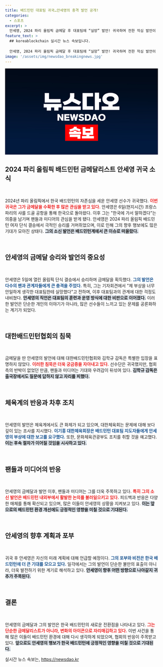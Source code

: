 ```yaml
---
title: 배드민턴 대표팀 귀국…안세영의 충격 발언 공개!
categories:
  - 스포츠
excerpt: >
  안세영, 2024 파리 올림픽 금메달 후 대표팀에 “실망” 발언! 귀국하며 전한 작심 발언이 체육계를 뒤흔들다. 대한배드민턴협회는 침묵 중, 귀국 후 추가 해명 예정! 팬들의 궁금증이 증폭되는 상황에서 안세영의 진솔한 이야기, 클릭으로 확인해 보세요!
feature_text: >
  ## koreablockchain 실시간 뉴스 속보입니다.

  안세영, 2024 파리 올림픽 금메달 후 대표팀에 “실망” 발언! 귀국하며 전한 작심 발언이 체육계를 뒤흔들다. 대한배드민턴협회는 침묵 중, 귀국 후 추가 해명 예정! 팬들의 궁금증이 증폭되는 상황에서 안세영의 진솔한 이야기, 클릭으로 확인해 보세요!
image: '/assets/img/newsdao_breakingnews.jpg'
---
```


<p><img src="/assets/img/newsdao_breakingnews.jpg" alt="koreablockchain 속보" /></p>

<h2 data-ke-size="size26">2024 파리 올림픽 배드민턴 금메달리스트 안세영 귀국 소식</h2>

<p data-ke-size="size16">&nbsp;</p>

<p data-ke-size="size16">2024년 파리 올림픽에서 한국 배드민턴의 자존심을 세운 안세영 선수가 귀국했다. <b><span style="color: #ee2323;">이번 귀국은 그가 금메달을 수확한 후 많은 관심을 받고 있다.</span></b> 안세영은 6일(현지시간) 프랑스 파리의 샤를 드골 공항을 통해 한국으로 돌아왔다. 이후 그는 "한국에 가서 말하겠다"는 의중을 남기며 팬들과 미디어의 관심을 받게 됐다. 안세영은 2024 파리 올림픽 배드민턴 여자 단식 결승에서 극적인 승리를 거머쥐었으며, 이로 인해 그의 향후 행보에도 많은 기대가 모아진 상태다. <b><span style="background-color: #21538527;">그의 소신 발언은 배드민턴계에서 큰 이슈로 떠올랐다.</span></b></p>

<p data-ke-size="size16">&nbsp;</p>

<h2 data-ke-size="size26">안세영의 금메달 승리와 발언의 중요성</h2>

<p data-ke-size="size16">&nbsp;</p>

<p data-ke-size="size16">안세영은 5일에 열린 올림픽 단식 결승에서 승리하며 금메달을 획득했다. <b><span style="color: #1a5490;">그의 발언은 다수의 팬과 관계자들에게 큰 충격을 주었다.</span></b> 특히, 그는 기자회견에서 "제 부상을 너무 안일하게 생각한 대표팀한테 실망했다"고 전하며, 이후 대표팀과의 관계에 대한 걱정도 내비쳤다. <b><span style="background-color: #21538527;">안세영의 직언은 대표팀의 훈련과 운영 방식에 대한 비판으로 이어졌다.</span></b> 이러한 발언은 단순한 개인의 이야기가 아니라, 많은 선수들이 느끼고 있는 문제를 공론화하는 계기가 되었다.</p>

<p data-ke-size="size16">&nbsp;</p>

<h2 data-ke-size="size26">대한배드민턴협회의 침묵</h2>

<p data-ke-size="size16">&nbsp;</p>

<p data-ke-size="size16">금메달을 딴 안세영의 발언에 대해 대한배드민턴협회와 김학규 감독은 특별한 입장을 표명하지 않았다. <b><span style="color: #ee2323;">이러한 침묵은 더욱 궁금증을 자아내고 있다.</span></b> 선수단은 귀국했지만, 협회 측의 반박이 없었던 만큼, 팬들과 미디어는 기대와 우려감이 뒤섞여 있다. <b><span style="background-color: #21538527;">김학규 감독은 출국장에서도 질문에 답하지 않고 자리를 피했다.</span></b></p>

<p data-ke-size="size16">&nbsp;</p>

<h2 data-ke-size="size26">체육계의 반응과 차후 조치</h2>

<p data-ke-size="size16">&nbsp;</p>

<p data-ke-size="size16">안세영의 발언은 체육계에서도 큰 화제가 되고 있으며, 대한체육회는 문제에 대해 보다 깊이 있는 조사를 지시했다. <b><span style="color: #1a5490;">이기흥 대한체육회장은 배드민턴 대표팀 지도자들에게 안세영의 부상에 대한 보고를 요구했다.</span></b> 또한, 문화체육관광부도 조치를 취할 것을 예고했다. <b><span style="background-color: #21538527;">이는 후속 절차가 이어질 것임을 시사하고 있다.</span></b> </p>

<p data-ke-size="size16">&nbsp;</p>

<h2 data-ke-size="size26">팬들과 미디어의 반응</h2>

<p data-ke-size="size16">&nbsp;</p>

<p data-ke-size="size16">안세영의 금메달과 발언 이후, 팬들과 미디어는 그를 더욱 주목하고 있다. <b><span style="color: #ee2323;">특히 그의 소신 발언은 배드민턴 내외부에서 활발한 논의를 불러일으키고 있다.</span></b> 피드백과 반응은 다양한 매체를 통해 확산되고 있으며, 많은 이들이 안세영의 상황을 지켜보고 있다. <b><span style="background-color: #21538527;">이는 앞으로의 배드민턴 환경 개선에도 긍정적인 영향을 미칠 것으로 기대된다.</span></b></p>

<p data-ke-size="size16">&nbsp;</p>

<h2 data-ke-size="size26">안세영의 향후 계획과 포부</h2>

<p data-ke-size="size16">&nbsp;</p>

<p data-ke-size="size16">귀국 후 안세영은 자신의 미래 계획에 대해 언급할 예정이다. <b><span style="color: #1a5490;">그의 포부와 비전은 한국 배드민턴에 더 큰 기대를 모으고 있다.</span></b> 일각에서는 그의 발언이 단순한 불만의 표출이 아니라, 더욱 발전하기 위한 계기로 해석하고 있다. <b><span style="background-color: #21538527;">안세영이 향후 어떤 방향으로 나아갈지 귀추가 주목된다.</span></b></p>

<p data-ke-size="size16">&nbsp;</p>

<h2 data-ke-size="size26">결론</h2>

<p data-ke-size="size16">&nbsp;</p>

<p data-ke-size="size16">안세영의 금메달과 그의 발언은 한국 배드민턴의 새로운 전환점을 나타내고 있다. <b><span style="color: #ee2323;">그는 단순한 금메달리스트가 아니라, 변화의 아이콘으로 자리매김하고 있다.</span></b> 이번 사건을 통해 많은 이들이 배드민턴 환경에 대해 다시 생각하게 되었으며, 협회의 반응이 주목받고 있다. <b><span style="background-color: #21538527;">앞으로도 안세영의 행보가 한국 배드민턴에 긍정적인 영향을 미칠 것으로 기대된다.</span></b></p>
실시간 뉴스 속보는, <a href="https://newsdao.kr" rel="dofollow">https://newsdao.kr</a>


